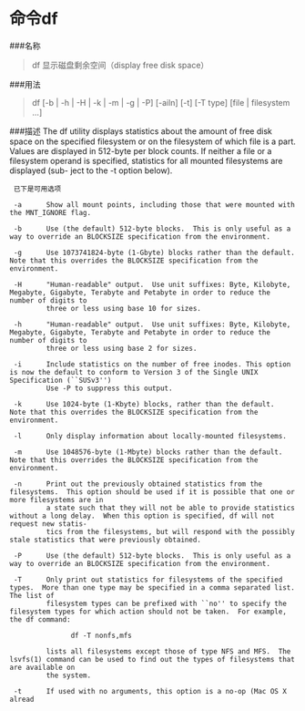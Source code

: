 # 命令df

###名称
>df 显示磁盘剩余空间（display free disk space）

###用法
>df [-b | -h | -H | -k | -m | -g | -P] [-ailn] [-t] [-T type] [file | filesystem ...]


###描述 
     The df utility displays statistics about the amount of free disk space on the specified filesystem or on the filesystem of which file is a part.  Values are
     displayed in 512-byte per block counts.  If neither a file or a filesystem operand is specified, statistics for all mounted filesystems are displayed (sub-
     ject to the -t option below).

     已下是可用选项

     -a      Show all mount points, including those that were mounted with the MNT_IGNORE flag.

     -b      Use (the default) 512-byte blocks.  This is only useful as a way to override an BLOCKSIZE specification from the environment.

     -g      Use 1073741824-byte (1-Gbyte) blocks rather than the default.  Note that this overrides the BLOCKSIZE specification from the environment.

     -H      "Human-readable" output.  Use unit suffixes: Byte, Kilobyte, Megabyte, Gigabyte, Terabyte and Petabyte in order to reduce the number of digits to
             three or less using base 10 for sizes.

     -h      "Human-readable" output.  Use unit suffixes: Byte, Kilobyte, Megabyte, Gigabyte, Terabyte and Petabyte in order to reduce the number of digits to
             three or less using base 2 for sizes.

     -i      Include statistics on the number of free inodes. This option is now the default to conform to Version 3 of the Single UNIX Specification (``SUSv3'')
             Use -P to suppress this output.

     -k      Use 1024-byte (1-Kbyte) blocks, rather than the default.  Note that this overrides the BLOCKSIZE specification from the environment.

     -l      Only display information about locally-mounted filesystems.

     -m      Use 1048576-byte (1-Mbyte) blocks rather than the default.  Note that this overrides the BLOCKSIZE specification from the environment.

     -n      Print out the previously obtained statistics from the filesystems.  This option should be used if it is possible that one or more filesystems are in
             a state such that they will not be able to provide statistics without a long delay.  When this option is specified, df will not request new statis-
             tics from the filesystems, but will respond with the possibly stale statistics that were previously obtained.

     -P      Use (the default) 512-byte blocks.  This is only useful as a way to override an BLOCKSIZE specification from the environment.

     -T      Only print out statistics for filesystems of the specified types.  More than one type may be specified in a comma separated list.  The list of
             filesystem types can be prefixed with ``no'' to specify the filesystem types for which action should not be taken.  For example, the df command:

                   df -T nonfs,mfs

             lists all filesystems except those of type NFS and MFS.  The lsvfs(1) command can be used to find out the types of filesystems that are available on
             the system.

     -t      If used with no arguments, this option is a no-op (Mac OS X alread
